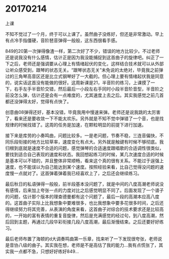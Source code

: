 # 20170214

上课

不知不觉过了一个月，终于可以上课了。虽然曲子没练好，但还是非常激动。早上有点冷手指僵硬，音阶琶音弹得一般般，这东西很看手感。

849的20第一次弹得像渣一样，第二次好了不少，错误的地方比较少。不过老师还是说我没有什么感情，估计正是因为我没能捕捉到这首曲子的旋律吧。纠正了一下之后，老师还是强调要从心理上有情绪起伏的变化，这样结合技术就可以从外部让听众感受到，跟琴的状态无关。“跟琴状态无关”未免说的太绝对，毕竟我之前弹过的三角琴高音区还是比立式钢琴好了一大截的。但心理上要有情绪起伏我是同意的，说实话这首没有能做的很好。这周新课是21，半音阶的练习，上课摸了一下，右手左手半音阶交错，然后最后一小段左右手同时小段半音阶音型，半音阶之前没怎么弹，估计还是会有一点难度的，尤其速度上去之后。其实我感觉之前几首都还没弹得太好，觉得有点快了。

创意曲08弹得还好，基本没错，毕竟我用中慢速来弹。老师还是说我跳的太厉害了，看来还是要收敛一下不能太欢乐。另外就是不知不觉中弹错了一个音，也是找规律的时候找错了。这周的任务是加速，在颗粒明显的前提下进行加速。

接下来是库劳的小奏鸣曲，问题比较多。一是老问题，节奏不稳，三连音偏快，不同乐段衔接的地方比较草率，速度变化有点大。另外就是触键有时候不够彻底。我归根到底就是速度不合适的问题，感觉弹琴的合适速度跟唱歌的合适调性很类似，要找到适合自己表现的速度和状态。我回想起练习的时候，某几次速度合适的时候是基本可以不错的，并且整体非常顺畅，看来这个真的很有关系。不能过于逞强上速度，也不能误以为自己能达到某个速度。按照经验来看，比自己觉得没问题的速度慢一点就对了。这首弹着弹着我已经喜欢上了，之后还会继续练习。

最后秋日的私语弹得一般般，前半段基本没问题了，就是中间的八度高潮老师说没有感情，后来加上夸张一点的力度对比之后感觉明显不同了。后面发现了一个谱子的问题，估计那个版本的理查德曼都有这个问题了，最后一段的高潮本应高八度的。这首曲子实际上比我想象中要难很多，也比我想象中要多花很多时间，之后还得继续努力将其完善，从表演的角度来看，这首曲子对综合的技术要求还是比较高的，一开始的富有表情的重复音旋律，然后是充满感觉的经过句，到八度高潮，然后回到主题，再通过几段华彩衔接几段八度高潮，最后渐慢结束。之后还要好好练习。

最后老师布置了海顿的d大调奏鸣曲第一乐章，找来听了一下发现很夸张，老师说是音协八级的曲子。其实我在想，老师是不是高估了我的能力...我有点慌张了，其实我一点都不急，只想好好练好849...
